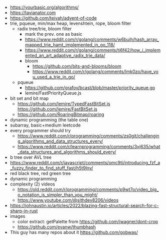 - https://yourbasic.org/algorithms/
- https://tavianator.com
- https://github.com/teivah/advent-of-code
- trie, pqueue, min/max heap, levenshtein, rope, bloom filter
  - radix tree/trie, bloom filter
    - mark the prev. one as basic
    - https://www.reddit.com/r/golang/comments/w6buih/hash_array_mapped_trie_hamt_implemented_in_go_118/
    - https://www.reddit.com/r/golang/comments/ti6f42/how_i_implemented_an_art_adaptive_radix_trie_data/
    - bloom
      - https://github.com/bits-and-blooms/bloom
      - https://www.reddit.com/r/golang/comments/lmk0zo/have_you_used_a_trie_in_go/
  - pqueue
    - https://github.com/grafov/bcast/blob/master/priority_queue.go
    - lemire/FastPriorityQueue.js
- bit set and bit map
  - https://github.com/lemire/TypedFastBitSet.js https://github.com/lemire/FastBitSet.js
  - https://github.com/RoaringBitmap/roaring
- dynamic programming (the table one)
- subarray, basic+medium leetcode
- every programmer should try
  - https://www.reddit.com/r/programming/comments/zs0git/challenging_algorithms_and_data_structures_every/
  - https://www.reddit.com/r/learnprogramming/comments/3vj635/what_data_structures_and_algorithms_should_every/
- b tree over AVL tree
- https://www.reddit.com/r/javascript/comments/omc9ti/introducing_fzf_a_fuzzy_finder_to_find_stuff_fast/h5t9lnv/
- red black tree, red green tree
- dynamic programming
- complexity (2) videos
  - https://old.reddit.com/r/programming/comments/p9wt7o/video_big_o_notation_is_simpler_than_you_might/
  - https://www.youtube.com/@sithdev8206/videos
- https://johnaustin.io/articles/2022/blazing-fast-structural-search-for-c-sharp-in-rust
- images
  - color extract: getPalette from https://github.com/jwagner/dont-crop
  - https://github.com/evanw/thumbhash
- This guy has many repos about it https://github.com/gobwas/
